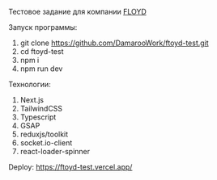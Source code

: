 Тестовое задание для компании [FLOYD](https://ftoyd.com/)

Запуск программы:
1. git clone https://github.com/DamarooWork/ftoyd-test.git
2. cd ftoyd-test
3. npm i
4. npm run dev

Технологии:
1. Next.js
2. TailwindCSS
3. Typescript
4. GSAP
5. reduxjs/toolkit
6. socket.io-client
7. react-loader-spinner

Deploy: https://ftoyd-test.vercel.app/
